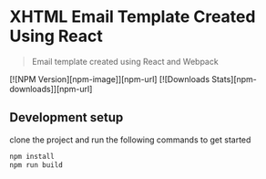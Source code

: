 # XHTML Email Template Created Using React 
> Email template created using React and Webpack

[![NPM Version][npm-image]][npm-url]
[![Downloads Stats][npm-downloads]][npm-url]

## Development setup

clone the project and run the following commands to get started

```sh
npm install
npm run build
```

